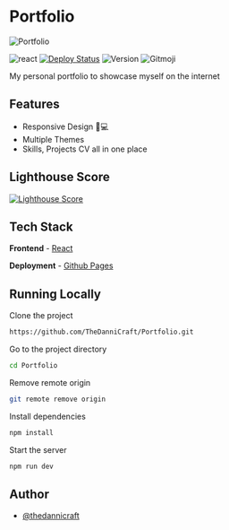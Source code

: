 # Portfolio

![Portfolio](https://cdn.thedannicraft.de/Portfolio.png)

![react](https://img.shields.io/badge/Built%20with-React-blue?style=for-the-badge)
[![Deploy Status](https://img.shields.io/github/actions/workflow/status/TheDanniCraft/Portfolio/nextjs.yml?style=for-the-badge)](https://github.com/TheDanniCraft/Portfolio)
![Version](https://img.shields.io/github/package-json/v/TheDanniCraft/Portfolio?style=for-the-badge)
![Gitmoji](https://img.shields.io/badge/gitmoji-%20😜%20😍-FFDD67.svg?style=for-the-badge)

My personal portfolio to showcase myself on the internet

## Features

- Responsive Design 📱💻
- Multiple Themes
- Skills, Projects CV all in one place

## Lighthouse Score

[![Lighthouse Score](https://raw.githubusercontent.com/TheDanniCraft/Portfolio/master/lighthouse_results/desktop/pagespeed.svg)](https://htmlpreview.github.io/?https://raw.githubusercontent.com/TheDanniCraft/Portfolio/master/lighthouse_results/desktop/thedannicraft_de.html)

## Tech Stack

**Frontend** - [React](https://reactjs.org/)

**Deployment** - [Github Pages](https://pages.github.com/)

## Running Locally

Clone the project

```bash
https://github.com/TheDanniCraft/Portfolio.git
```

Go to the project directory

```bash
cd Portfolio
```

Remove remote origin

```bash
git remote remove origin
```

Install dependencies

```bash
npm install
```

Start the server

```bash
npm run dev
```

## Author

- [@thedannicraft](https://´github.com/thedannicraft)
